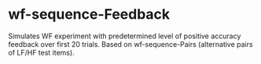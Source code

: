 # wf-sequence-Feedback
Simulates WF experiment with predetermined level of positive accuracy feedback over first 20 trials.  Based on wf-sequence-Pairs (alternative pairs of LF/HF test items).
